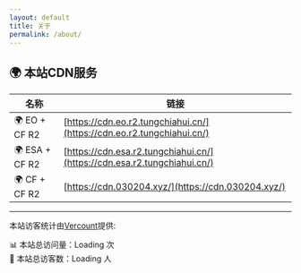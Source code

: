 ```yaml
---
layout: default
title: 关于
permalink: /about/
---
```


## 🌍 本站CDN服务

| 名称 | 链接 |
|------|------|
| 🌍 EO + CF R2 | [https://cdn.eo.r2.tungchiahui.cn/](https://cdn.eo.r2.tungchiahui.cn/) |
| 🌍 ESA + CF R2 | [https://cdn.esa.r2.tungchiahui.cn/](https://cdn.esa.r2.tungchiahui.cn/) |
| 🌍 CF + CF R2 | [https://cdn.030204.xyz/](https://cdn.030204.xyz/) |

---

本站访客统计由[Vercount](https://vercount.one/)提供:

📊 本站总访问量：<span id="vercount_value_site_pv">Loading</span> 次
<br>
👥 本站总访客数：<span id="vercount_value_site_uv">Loading</span> 人